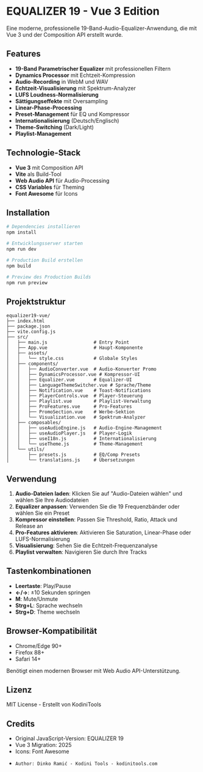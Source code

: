 # EQUALIZER 19 - Vue 3 Edition

Eine moderne, professionelle 19-Band-Audio-Equalizer-Anwendung, die mit Vue 3 und der Composition API erstellt wurde.

## Features

- **19-Band Parametrischer Equalizer** mit professionellen Filtern
- **Dynamics Processor** mit Echtzeit-Kompression
- **Audio-Recording** in WebM und WAV
- **Echtzeit-Visualisierung** mit Spektrum-Analyzer
- **LUFS Loudness-Normalisierung**
- **Sättigungseffekte** mit Oversampling
- **Linear-Phase-Processing**
- **Preset-Management** für EQ und Kompressor
- **Internationalisierung** (Deutsch/Englisch)
- **Theme-Switching** (Dark/Light)
- **Playlist-Management**

## Technologie-Stack

- **Vue 3** mit Composition API
- **Vite** als Build-Tool
- **Web Audio API** für Audio-Processing
- **CSS Variables** für Theming
- **Font Awesome** für Icons

## Installation

```bash
# Dependencies installieren
npm install

# Entwicklungsserver starten
npm run dev

# Production Build erstellen
npm build

# Preview des Production Builds
npm run preview
```

## Projektstruktur

```
equalizer19-vue/
├── index.html
├── package.json
├── vite.config.js
├── src/
│   ├── main.js                 # Entry Point
│   ├── App.vue                 # Haupt-Komponente
│   ├── assets/
│   │   └── style.css           # Globale Styles
│   ├── components/
│   │   ├── AudioConverter.vue  # Audio-Konverter Promo
│   │   ├── DynamicsProcessor.vue # Kompressor-UI
│   │   ├── Equalizer.vue       # Equalizer-UI
│   │   ├── LanguageThemeSwitcher.vue # Sprache/Theme
│   │   ├── Notification.vue    # Toast-Notifications
│   │   ├── PlayerControls.vue  # Player-Steuerung
│   │   ├── Playlist.vue        # Playlist-Verwaltung
│   │   ├── ProFeatures.vue     # Pro-Features
│   │   ├── PromoSection.vue    # Werbe-Sektion
│   │   └── Visualization.vue   # Spektrum-Analyzer
│   ├── composables/
│   │   ├── useAudioEngine.js   # Audio-Engine-Management
│   │   ├── useAudioPlayer.js   # Player-Logik
│   │   ├── useI18n.js          # Internationalisierung
│   │   └── useTheme.js         # Theme-Management
│   └── utils/
│       ├── presets.js          # EQ/Comp Presets
│       └── translations.js     # Übersetzungen
```

## Verwendung

1. **Audio-Dateien laden**: Klicken Sie auf "Audio-Dateien wählen" und wählen Sie Ihre Audiodateien
2. **Equalizer anpassen**: Verwenden Sie die 19 Frequenzbänder oder wählen Sie ein Preset
3. **Kompressor einstellen**: Passen Sie Threshold, Ratio, Attack und Release an
4. **Pro-Features aktivieren**: Aktivieren Sie Saturation, Linear-Phase oder LUFS-Normalisierung
5. **Visualisierung**: Sehen Sie die Echtzeit-Frequenzanalyse
6. **Playlist verwalten**: Navigieren Sie durch Ihre Tracks

## Tastenkombinationen

- **Leertaste**: Play/Pause
- **←/→**: ±10 Sekunden springen
- **M**: Mute/Unmute
- **Strg+L**: Sprache wechseln
- **Strg+D**: Theme wechseln

## Browser-Kompatibilität

- Chrome/Edge 90+
- Firefox 88+
- Safari 14+

Benötigt einen modernen Browser mit Web Audio API-Unterstützung.

## Lizenz

MIT License - Erstellt von KodiniTools

## Credits

- Original JavaScript-Version: EQUALIZER 19
- Vue 3 Migration: 2025
- Icons: Font Awesome
- ```
  Author: Dinko Ramić - Kodini Tools - kodinitools.com
